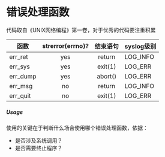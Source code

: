 # 错误处理函数
代码取自《UNIX网络编程》第一卷，对于优秀的代码要注重积累  

|函数|strerror(errno)?|结束语句|syslog级别|
|----|:----:|:----:|----|
|err_ret|yes|return|LOG_INFO|
|err_sys|yes|exit(1)|LOG_ERR|
|err_dump|yes|abort()|LOG_ERR|
|err_msg|no|return|LOG_INFO|
|err_quit|no|exit(1)|LOG_ERR| 


##### Usage
使用的关键在于判断什么场合使用哪个错误处理函数，依据： 
* 是否涉及系统调用？
* 是否需要终止程序？

